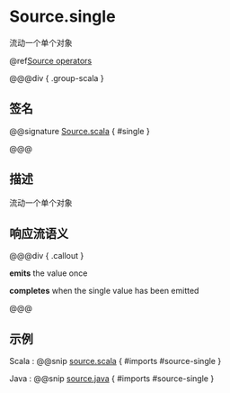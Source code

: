 # Source.single

流动一个单个对象

@ref[Source operators](../index.md#source-operators)

@@@div { .group-scala }

## 签名

@@signature [Source.scala](/akka-stream/src/main/scala/akka/stream/scaladsl/Source.scala) { #single }

@@@

## 描述

流动一个单个对象

## 响应流语义

@@@div { .callout }

**emits** the value once

**completes** when the single value has been emitted

@@@

## 示例

Scala
:  @@snip [source.scala](/akka-stream-tests/src/test/scala/akka/stream/scaladsl/SourceSpec.scala) { #imports #source-single }

Java
:   @@snip [source.java](/akka-stream-tests/src/test/java/akka/stream/javadsl/SourceTest.java) { #imports #source-single }



